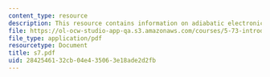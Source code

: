 ```yaml
---
content_type: resource
description: This resource contains information on adiabatic electronic states.
file: https://ol-ocw-studio-app-qa.s3.amazonaws.com/courses/5-73-introductory-quantum-mechanics-i-fall-2005/2842546132cb04e435063e18ade2d2fb_s7.pdf
file_type: application/pdf
resourcetype: Document
title: s7.pdf
uid: 28425461-32cb-04e4-3506-3e18ade2d2fb
---
```


